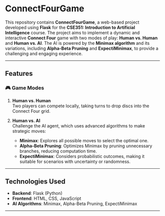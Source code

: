 # **ConnectFourGame**

This repository contains **ConnectFourGame**, a web-based project developed using **Flask** for the **CSE351: Introduction to Artificial Intelligence** course. The project aims to implement a dynamic and interactive **Connect Four** game with two modes of play: **Human vs. Human** and **Human vs. AI**. The AI is powered by the **Minimax algorithm** and its variations, including **Alpha-Beta Pruning** and **ExpectiMinimax**, to provide a challenging and engaging experience.

---

## **Features**

### 🎮 **Game Modes**
1. **Human vs. Human**  
   Two players can compete locally, taking turns to drop discs into the Connect Four grid.

2. **Human vs. AI**  
   Challenge the AI agent, which uses advanced algorithms to make strategic moves:
   - **Minimax**: Explores all possible moves to select the optimal one.
   - **Alpha-Beta Pruning**: Optimizes Minimax by pruning unnecessary branches, reducing computation time.
   - **ExpectiMinimax**: Considers probabilistic outcomes, making it suitable for scenarios with uncertainty or randomness.

---

## **Technologies Used**
- **Backend**: Flask (Python)
- **Frontend**: HTML, CSS, JavaScript
- **AI Algorithms**: Minimax, Alpha-Beta Pruning, ExpectiMinimax
---
